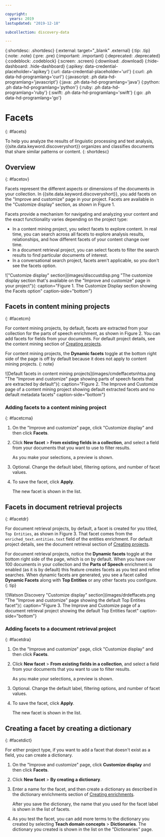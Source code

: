 ```yaml
---

copyright:
  years: 2019
lastupdated: "2019-12-18"

subcollection: discovery-data

---
```


{:shortdesc: .shortdesc}
{:external: target="_blank" .external}
{:tip: .tip}
{:note: .note}
{:pre: .pre}
{:important: .important}
{:deprecated: .deprecated}
{:codeblock: .codeblock}
{:screen: .screen}
{:download: .download}
{:hide-dashboard: .hide-dashboard}
{:apikey: data-credential-placeholder='apikey'}
{:url: data-credential-placeholder='url'}
{:curl: .ph data-hd-programlang='curl'}
{:javascript: .ph data-hd-programlang='javascript'}
{:java: .ph data-hd-programlang='java'}
{:python: .ph data-hd-programlang='python'}
{:ruby: .ph data-hd-programlang='ruby'}
{:swift: .ph data-hd-programlang='swift'}
{:go: .ph data-hd-programlang='go'}

# Facets
{: #facets}

To help you analyze the results of linguistic processing and text analysis, {{site.data.keyword.discoveryshort}} organizes and classifies documents that share similar patterns or content.
{: shortdesc}

## Overview
{: #facetov}

Facets represent the different aspects or dimensions of the documents in your collection. In {{site.data.keyword.discoveryshort}}, you add facets on the "Improve and customize" page in your project. Facets are available in the "Customize display" section, as shown in Figure 1.

Facets provide a mechanism for navigating and analyzing your content and the exact functionality varies depending on the project type:

- In a content mining project, you select facets to explore content. In real time, you can search across all facets to explore analysis results, relationships, and how different facets of your content change over time.
- In a document retrieval project, you can select facets to filter the search results to find particular documents of interest.
- In a conversational search project, facets aren't applicable, so you don't see the facets option.

!["Customize display" section](images/disccustdisp.png "The customize display section that's available on the "Improve and customize" page in your project"){: caption="Figure 1. The Customize Display section showing the Facets option" caption-side="bottom"}

## Facets in content mining projects
{: #facetcm}

For content mining projects, by default, facets are extracted from your collection for the parts of speech enrichment, as shown in Figure 2. You can add facets for fields from your documents. For default project details, see the content mining section of [Creating projects](/docs/discovery-data?topic=discovery-data-projects#mining).

For content mining projects, the **Dynamic facets** toggle at the bottom right side of the page is off by default because it does not apply to content mining projects.
{: note}

![Default facets in content mining projects](images/cmdeffacetsnhtsa.png "The "Improve and customize" page showing parts of speech facets that are extracted by default"){: caption="Figure 2. The Improve and Customize page of a content mining project showing default extracted facets and no default metadata facets" caption-side="bottom"}


### Adding facets to a content mining project
{: #facetcma}

1. On the "Improve and customize" page, click "Customize display" and then click **Facets**.
1. Click **New facet** > **From existing fields in a collection**, and select a field from your documents that you want to use to filter results.

    As you make your selections, a preview is shown.

1. Optional. Change the default label, filtering options, and number of facet values.
1. To save the facet, click **Apply**.

    The new facet is shown in the list.

## Facets in document retrieval projects
{: #facetdr}

For document retrieval projects, by default, a facet is created for you titled, `Top Entities`, as shown in Figure 3. That facet comes from the `enriched_text.entities.text` field of the entities enrichment. For default project details, see the document retrieval section of [Creating projects](/docs/discovery-data?topic=discovery-data-projects#doc-retrieval).

For document retrieval projects, notice the **Dynamic facets** toggle at the bottom right side of the page, which is on by default. When you have over 100 documents in your collection and the **Parts of Speech** enrichment is enabled (as it is by default) this feature creates facets as you test and refine searches. When dynamic facets are generated, you see a facet called **Dynamic Facets** along with **Top Entities** or any other facets you configure.
{: tip}

![Watson Discovery "Customize display" section](images/drdeffacets.png "The "Improve and customize" page showing the default Top Entities facet"){: caption="Figure 3. The Improve and Customize page of a document retrieval project showing the default Top Entities facet" caption-side="bottom"}

### Adding facets to a document retrieval project
{: #facetdra}

1. On the "Improve and customize" page, click "Customize display" and then click **Facets**.
1. Click **New facet** > **From existing fields in a collection**, and select a field from your documents that you want to use to filter results.

    As you make your selections, a preview is shown.

1. Optional. Change the default label, filtering options, and number of facet values.
1. To save the facet, click **Apply**.

    The new facet is shown in the list.

## Creating a facet by creating a dictionary
{: #facetdict}

For either project type, if you want to add a facet that doesn't exist as a field, you can create a dictionary.

1. On the "Improve and customize" page, click **Customize display** and then click **Facets**.
1. Click **New facet** > **By creating a dictionary**.
1. Enter a name for the facet, and then create a dictionary as described in the dictionary enrichments section of [Creating enrichments](/docs/discovery-data?topic=discovery-data-create-enrichments#dictionary-enrichment).

    After you save the dictionary, the name that you used for the facet label is shown in the list of facets.

1. As you test the facet, you can add more terms to the dictionary you created by selecting **Teach domain concepts** > **Dictionaries**. The dictionary you created is shown in the list on the "Dictionaries" page.
